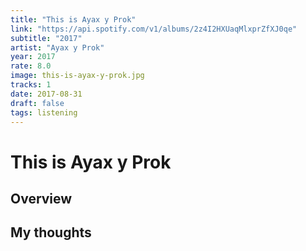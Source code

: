 ```yaml
---
title: "This is Ayax y Prok"
link: "https://api.spotify.com/v1/albums/2z4I2HXUaqMlxprZfXJ0qe"
subtitle: "2017"
artist: "Ayax y Prok"
year: 2017
rate: 8.0
image: this-is-ayax-y-prok.jpg
tracks: 1
date: 2017-08-31
draft: false
tags: listening
---
```


# This is Ayax y Prok

## Overview



## My thoughts
